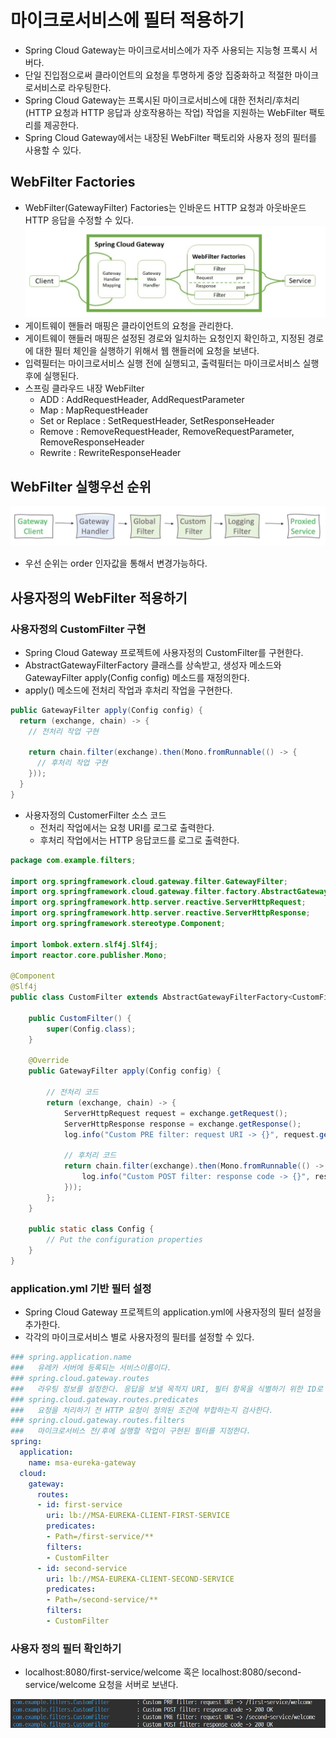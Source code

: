# 마이크로서비스에 필터 적용하기

- Spring Cloud Gateway는 마이크로서비스에가 자주 사용되는 지능형 프록시 서버다.
- 단일 진입점으로써 클라이언트의 요청을 투명하게 중앙 집중화하고 적절한 마이크로서비스로 라우팅한다.
- Spring Cloud Gateway는 프록시된 마이크로서비스에 대한 전처리/후처리(HTTP 요청과 HTTP 응답과 상호작용하는 작업) 작업을 지원하는 WebFilter 팩토리를 제공한다.
- Spring Cloud Gateway에서는 내장된 WebFilter 팩토리와 사용자 정의 필터를 사용할 수 있다.

## WebFilter Factories

- WebFilter(GatewayFilter) Factories는 인바운드 HTTP 요청과 아웃바운드 HTTP 응답을 수정할 수 있다.
![스프링 클라우드 게이트웨이 웹필터](images/spring-cloud-gateway-filter-1.png)
- 게이트웨이 핸들러 매핑은 클라이언트의 요청을 관리한다.
- 게이트웨이 핸들러 매핑은 설정된 경로와 일치하는 요청인지 확인하고, 지정된 경로에 대한 필터 체인을 실행하기 위해서 웹 핸들러에 요청을 보낸다.
- 입력필터는 마이크로서비스 실행 전에 실행되고, 출력필터는 마이크로서비스 실행후에 실행된다.
- 스프링 클라우드 내장 WebFilter
  - ADD : AddRequestHeader, AddRequestParameter
  - Map : MapRequestHeader
  - Set or Replace : SetRequestHeader, SetResponseHeader
  - Remove : RemoveRequestHeader, RemoveRequestParameter, RemoveResponseHeader
  - Rewrite : RewriteResponseHeader

## WebFilter 실행우선 순위

![스프링 클라우드 게이트웨이 웹필터 실행 우선 순위](images/spring-cloud-gateway-filter-2.png)

- 우선 순위는 order 인자값을 통해서 변경가능하다.

## 사용자정의 WebFilter 적용하기

### 사용자정의 CustomFilter 구현

- Spring Cloud Gateway 프로젝트에 사용자정의 CustomFilter를 구현한다.
- AbstractGatewayFilterFactory 클래스를 상속받고, 생성자 메소드와 GatewayFilter apply(Config config) 메소드를 재정의한다.
- apply() 메소드에 전처리 작업과 후처리 작업을 구현한다.
```java
public GatewayFilter apply(Config config) {
  return (exchange, chain) -> {
    // 전처리 작업 구현
    
    return chain.filter(exchange).then(Mono.fromRunnable(() -> {
      // 후처리 작업 구현
    }));
  }
}
```
- 사용자정의 CustomerFilter 소스 코드
  - 전처리 작업에서는 요청 URI를 로그로 출력한다.
  - 후처리 작업에서는 HTTP 응답코드를 로그로 출력한다.
```java
package com.example.filters;

import org.springframework.cloud.gateway.filter.GatewayFilter;
import org.springframework.cloud.gateway.filter.factory.AbstractGatewayFilterFactory;
import org.springframework.http.server.reactive.ServerHttpRequest;
import org.springframework.http.server.reactive.ServerHttpResponse;
import org.springframework.stereotype.Component;

import lombok.extern.slf4j.Slf4j;
import reactor.core.publisher.Mono;

@Component
@Slf4j
public class CustomFilter extends AbstractGatewayFilterFactory<CustomFilter.Config> {

	public CustomFilter() {
		super(Config.class);
	}
	
	@Override
	public GatewayFilter apply(Config config) {
		
		// 전처리 코드
		return (exchange, chain) -> {
			ServerHttpRequest request = exchange.getRequest();
			ServerHttpResponse response = exchange.getResponse();
			log.info("Custom PRE filter: request URI -> {}", request.getURI().getPath());
			
			// 후처리 코드
			return chain.filter(exchange).then(Mono.fromRunnable(() -> {
				log.info("Custom POST filter: response code -> {}", response.getStatusCode());
			}));
		};
	}
	
	public static class Config {
		// Put the configuration properties
	}
}

```

### application.yml 기반 필터 설정

- Spring Cloud Gateway 프로젝트의 application.yml에 사용자정의 필터 설정을 추가한다.
- 각각의 마이크로서비스 별로 사용자정의 필터를 설정할 수 있다.

```yml
### spring.application.name
###   유레카 서버에 등록되는 서비스이름이다.
### spring.cloud.gateway.routes
###   라우팅 정보를 설정한다. 응답을 보낼 목적지 URI, 필터 항목을 식별하기 위한 ID로  구성된다.
### spring.cloud.gateway.routes.predicates
###   요청을 처리하기 전 HTTP 요청이 정의된 조건에 부합하는지 검사한다.
### spring.cloud.gateway.routes.filters
###   마이크로서비스 전/후에 실행할 작업이 구현된 필터를 지정한다.
spring:
  application:
    name: msa-eureka-gateway
  cloud:
    gateway:
      routes:
      - id: first-service
        uri: lb://MSA-EUREKA-CLIENT-FIRST-SERVICE
        predicates:
        - Path=/first-service/**
        filters:
        - CustomFilter
      - id: second-service
        uri: lb://MSA-EUREKA-CLIENT-SECOND-SERVICE
        predicates:
        - Path=/second-service/**
        filters:
        - CustomFilter
```

### 사용자 정의 필터 확인하기
- localhost:8080/first-service/welcome 혹은 localhost:8080/second-service/welcome 요청을 서버로 보낸다.

![스프링 클라우드 게이트웨이 웹필터 실행확인](images/spring-cloud-gateway-filter-3.png)


